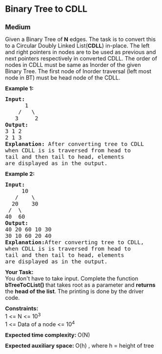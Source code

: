 # Binary Tree to CDLL
##  Medium 
<div class="problem-statement">
                <p></p><p><span style="font-size:18px">Given a Binary Tree of<strong> N</strong> edges. The task is to convert this to a Circular Doubly Linked List(<strong>CDLL</strong>) in-place. The left and right pointers in nodes are to be used as previous and next pointers respectively in converted CDLL. The order of nodes in CDLL must be same as Inorder of the given Binary Tree. The first node of Inorder traversal (left most node in BT) must be head node of the CDLL.</span></p>

<p><span style="font-size:18px"><strong>Example 1:</strong></span></p>

<pre><span style="font-size:18px"><strong>Input:
</strong>&nbsp; &nbsp; &nbsp; 1
 &nbsp; &nbsp;/&nbsp; &nbsp;\
 &nbsp; 3&nbsp; &nbsp; &nbsp;2
<strong>Output:
</strong>3 1 2&nbsp;
2 1 3<strong>
Explanation: </strong>After converting tree to CDLL
when CDLL is is traversed from head to
tail and then tail to head, elements
are displayed as in the output.</span>
</pre>

<p><span style="font-size:18px"><strong>Example 2:</strong></span></p>

<pre><span style="font-size:18px"><strong>Input:
</strong>&nbsp; &nbsp;&nbsp; 10
 &nbsp; /&nbsp; &nbsp; \
 &nbsp;20&nbsp; &nbsp; 30
 /&nbsp; \
40 &nbsp;60
<strong>Output:
</strong>40 20 60 10 30&nbsp;
30 10 60 20 40<strong>
Explanation:</strong>After converting tree to CDLL,
when CDLL is is traversed from head to
tail and then tail to head, elements
are displayed as in the output.</span></pre>

<p><span style="font-size:18px"><strong>Your Task:</strong><br>
You don't have to take input. Complete the function <strong>bTreeToCList()&nbsp;</strong>that takes root as a parameter and <strong>returns </strong>the <strong>head of the list</strong>. The printing is done by the driver code. </span></p>

<p><span style="font-size:18px"><strong>Constraints:</strong><br>
1 &lt;= N &lt;= 10<sup>3</sup><br>
1 &lt;= Data of a node &lt;= 10<sup>4</sup></span></p>

<p><span style="font-size:18px"><strong>Expected time complexity:&nbsp;</strong>O(N)</span></p>

<p><span style="font-size:18px"><strong>Expected auxiliary space:&nbsp;</strong>O(h) , where h = height of tree</span></p>
 <p></p>
            </div>